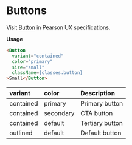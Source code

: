 # Buttons

Visit [Button](https://uxframework.pearson.com/nightly/buttons) in Pearson UX specifications.


**Usage**
```html
<Button
  variant="contained"
  color="primary"
  size="small"
  className={classes.button}
>Small</Button>
```

|variant|color|Description|
|:---|:---|:---|
|contained | primary   | Primary button |
|contained | secondary | CTA button     |
|contained | default   | Tertiary button|
|outlined | default   | Default button|




